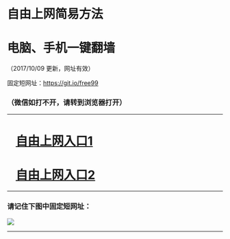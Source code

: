 ﻿# 自由上网简易方法

# 电脑、手机一键翻墙

（2017/10/09 更新，网址有效）

固定短网址：https://git.io/free99

### （微信如打不开，请转到浏览器打开）


***





# &nbsp;&nbsp; <a href="http://ft249261170.fwq-tz-1001.info/fwqtz01.html?t=10090015354 " target="_blank">自由上网入口1</a>
# &nbsp;&nbsp; <a href="http://ft1131929470.fwq-tz-1002.info/fwqtz02.html?t=100900115188 " target="_blank">自由上网入口2</a>
***

### 请记住下图中固定短网址：

<img src="https://s3-us-west-2.amazonaws.com/fwq-1001/yjfq-20170905okok.png" /> 


***


